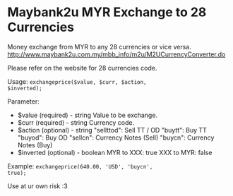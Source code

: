 # Maybank2u MYR Exchange to 28 Currencies

Money exchange from MYR to any 28 currencies or vice versa.
http://www.maybank2u.com.my/mbb_info/m2u/M2UCurrencyConverter.do

Please refer on the website for 28 currencies code.

Usage:
<code>exchangeprice($value, $curr, $action, $inverted);</code>

Parameter:
- $value (required) - string
  Value to be exchange.
- $curr (required) - string
  Currency code.
- $action (optional) - string
 "sellttod": Sell TT / OD
 "buytt": Buy TT
 "buyod": Buy OD
 "sellcn": Currency Notes (Sell)
 "buycn": Currency Notes (Buy)
- $inverted (optional) - boolean
 MYR to XXX: true
 XXX to MYR: false

Example:
<code>exchangeprice(640.00, 'USD', 'buycn', true);</code>

Use at ur own risk :3

